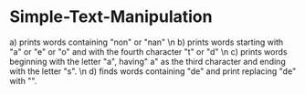 # Simple-Text-Manipulation
a) prints words containing "non" or "nan" \n
b) prints words starting with "a" or "e" or "o" and with the fourth character "t" or "d" \n
c) prints words beginning with the letter "a", having" a" as the third character and ending with the letter "s". \n
d) finds words containing "de" and print replacing "de" with "".
